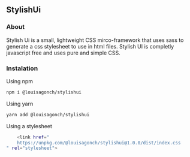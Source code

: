 ## StylishUi

### About
Stylish Ui is a small, lightweight CSS mirco-framework that uses sass to generate a css stylesheet to use in html files. Stylish UI is completly javascript free and uses pure and simple CSS.

### Instalation
Using npm

```sh
npm i @louisagonch/stylishui
```
Using yarn
```sh
yarn add @louisagonch/stylishui
```

Using a stylesheet
```sh
	<link href="
	https://unpkg.com/@louisagonch/stylishui@1.0.0/dist/index.css
" rel="stylesheet">
```
